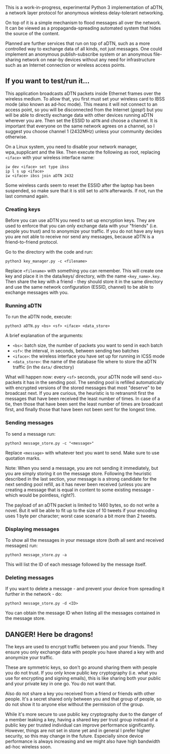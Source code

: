 
This is a work-in-progress, experimental Python 3 implementation of aDTN, a network layer protocol for anonymous wireless delay-tolerant networking.

On top of it is a simple mechanism to flood messages all over the network. It can be viewed as a propaganda-spreading automated system that hides the source of the content.

Planned are further services that run on top of aDTN, such as a more controlled way to exchange data of all kinds, not just messages. One could implement an anonymous publish-subscribe system or an anonymous file-sharing network on near-by devices without any need for infrastructure such as an Internet connection or wireless access points.


## If you want to test/run it...

This application broadcasts aDTN packets inside Ethernet frames over the wireless medium. To allow that, you first must set your wireless card to IBSS mode (also known as ad-hoc mode). This means it will not connect to an access point, so you will be disconnected from the Internet (*gasp*!) but you will be able to directly exchange data with other devices running aDTN wherever you are. Then set the ESSID to `aDTN` and choose a channel. It is important that everyone on the same network agrees on a channel, so I suggest you choose channel 1 (2432MHz) unless your community decides otherwise.

On a Linux system, you need to disable your network manager, wpa_supplicant and the like. Then execute the following as root, replacing `<iface>` with your wireless interface name:

    iw dev <iface> set type ibss
    ip l s up <iface>
    iw <iface> ibss join aDTN 2432

Some wireless cards seem to reset the ESSID after the laptop has been suspended, so make sure that it is still set to `aDTN` afterwards. If not, run the last command again.

### Creating keys

Before you can use aDTN you need to set up encryption keys. They are used to enforce that you can only exchange data with your "friends" (i.e. people you trust) and to anonymize your traffic. If you do not have any keys you are not able to receive nor send any messages, because aDTN is a friend-to-friend protocol.

Go to the directory with the code and run:

    python3 key_manager.py -c <filename>

Replace `<filename>` with something you can remember. This will create one key and place it in the data/keys/ directory, with the name `<key_name>.key`. Then share the key with a friend - they should store it in the same directory and use the same network configuration (ESSID, channel) to be able to exchange messages with you.

### Running aDTN

To run the aDTN node, execute:
    
    python3 aDTN.py <bs> <sf> <iface> <data_store>
    
A brief explanation of the arguments:

* `<bs>`: batch size, the number of packets you want to send in each batch
* `<sf>`: the interval, in seconds, between sending two batches
* `<iface>`: the wireless interface you have set up for running in ICSS mode
* `<data_store>`: the name of the database file where to store the aDTN traffic (in the `data/` directory)

What will happen now: every `<sf>` seconds, your aDTN node will send `<bs>` packets it has in the sending pool. The sending pool is refilled automatically with encrypted versions of the stored messages that most "deserve" to be broadcast next. If you are curious, the heuristic is to retransmit first the messages that have been received the least number of times. In case of a tie, then those that have been sent the least number of times are broadcast first, and finally those that have been not been sent for the longest time.

### Sending messages

To send a message run:

    python3 message_store.py -c "<message>"

Replace `<message>` with whatever text you want to send. Make sure to use quotation marks.

Note: When you send a message, you are not sending it immediately, but you are simply storing it on the message store. Following the heuristic described in the last section, your message is a strong candidate for the next sending pool refill, as it has never been received (unless you are creating a message that is equal in content to some existing message - which would be pointless, right?).

The payload of an aDTN packet is limited to 1460 bytes, so do not write a novel. But it will be able to fit up to the size of 10 tweets if your encoding uses 1 byte per character; worst case scenario a bit more than 2 tweets.

### Displaying messages

To show all the messages in your message store (both all sent and received messages) run:

    python3 message_store.py -a

This will list the ID of each message followed by the message itself.

### Deleting messages

If you want to delete a message - and prevent your device from spreading it further in the network - do:

    python3 message_store.py -d <ID>

You can obtain the message ID when listing all the messages contained in the message store.


## DANGER! Here be dragons!
The keys are used to encrypt traffic between you and your friends. They ensure you only exchange data with people you have shared a key with and anonymize your traffic.

These are symmetric keys, so don't go around sharing them with people you do not trust. If you only know public key cryptography (i.e. what you use for encrypting and signing emails), this is like sharing both your public and your private key in one go. You do not want that.

Also do not share a key you received from a friend or friends with other people. It's a secret shared only between you and that group of people, so do not show it to anyone else without the permission of the group.

While it's more secure to use public key cryptography due to the danger of a member leaking a key, having a shared key per trust group instead of a public key per trusted individual can improve performance significantly. However, things are not set in stone yet and in general I prefer higher security, so this may change in the future. Especially since device performance is always increasing and we might also have high bandwidth ad-hoc wireless soon.


